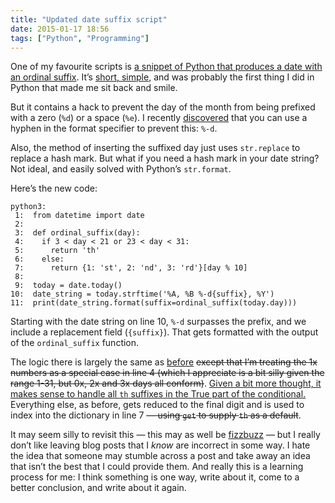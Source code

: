 ```yaml
---
title: "Updated date suffix script"
date: 2015-01-17 18:56
tags: ["Python", "Programming"]
---
```


One of my favourite scripts is [a snippet of Python that produces a date with an ordinal suffix][suffixes]. It’s [short, simple][good_code], and was probably the first thing I did in Python that made me sit back and smile.

[suffixes]: /2013/10/date-suffixes-in-python/
[good_code]: http://stilldrinking.org/programming-sucks

But it contains a hack to prevent the day of the month from being prefixed with a zero (`%d`) or a space (`%e`). I recently [discovered][drang] that you can use a hyphen in the format specifier to prevent this: `%-d`.

[drang]: http://www.leancrew.com/all-this/2013/02/new-flexible-timestamps-in-drafts/

Also, the method of inserting the suffixed day just uses `str.replace` to replace a hash mark. But what if you need a hash mark in your date string? Not ideal, and easily solved with Python’s `str.format`.

Here’s the new code:

    python3:
     1:  from datetime import date
     2:  
     3:  def ordinal_suffix(day):
     4:    if 3 < day < 21 or 23 < day < 31:
     5:      return 'th'
     6:    else:
     7:      return {1: 'st', 2: 'nd', 3: 'rd'}[day % 10]
     8:  
     9:  today = date.today()
    10:  date_string = today.strftime('%A, %B %-d{suffix}, %Y')
    11:  print(date_string.format(suffix=ordinal_suffix(today.day)))

Starting with the date string on line 10, `%-d` surpasses the prefix, and we include a replacement field (`{suffix}`). That gets formatted with the output of the `ordinal_suffix` function.

The logic there is largely the same as [before][suffixes] <del datetime="2015-01-17">except that I’m treating the 1x numbers as a special case in line 4 (which I appreciate is a bit silly given the range 1-31, but 0x, 2x and 3x days all conform)</del>. <ins datetime="2015-01-17">Given a bit more thought, it makes sense to handle all `th` suffixes in the True part of the conditional.</ins> Everything else, as before, gets reduced to the final digit and is used to index into the dictionary in line 7 <del datetime="2015-01-17">— using `get` to supply `th` as a default</del>.

It may seem silly to revisit this — this may as well be [fizzbuzz][] — but I really don’t like leaving blog posts that I *know* are incorrect in some way. I hate the idea that someone may stumble across a post and take away an idea that isn’t the best that I could provide them. And really this is a learning process for me: I think something is one way, write about it, come to a better conclusion, and write about it again.

[fizzbuzz]: https://en.wikipedia.org/wiki/Fizz_buzz
